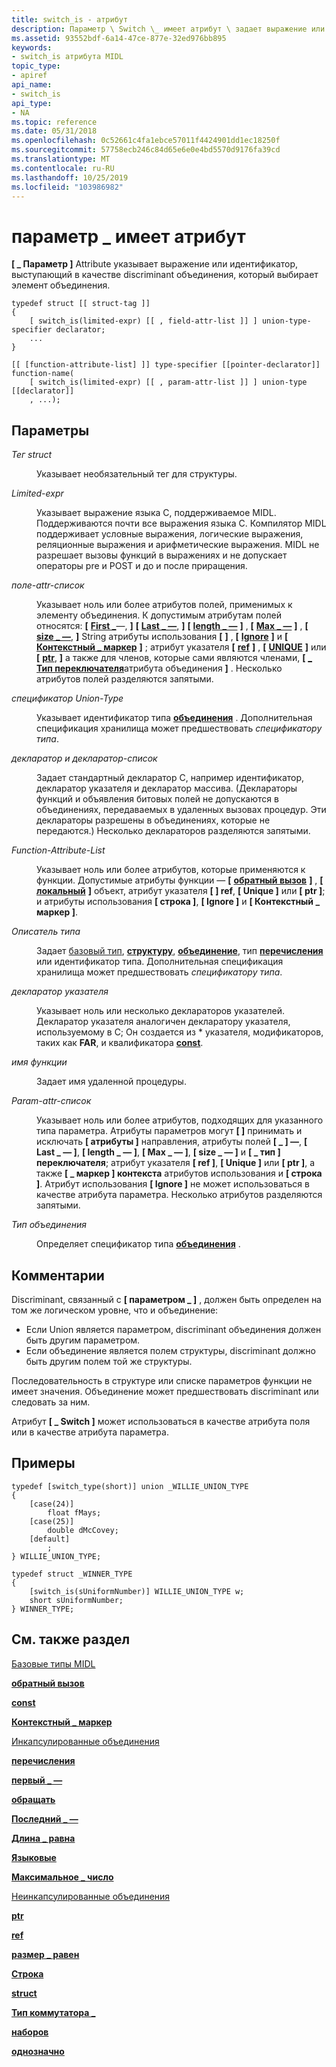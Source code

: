 ```yaml
---
title: switch_is - атрибут
description: Параметр \ Switch \_ имеет атрибут \ задает выражение или идентификатор, выступающий в качестве discriminant объединения, который выбирает элемент объединения.
ms.assetid: 93552bdf-6a14-47ce-877e-32ed976bb895
keywords:
- switch_is атрибута MIDL
topic_type:
- apiref
api_name:
- switch_is
api_type:
- NA
ms.topic: reference
ms.date: 05/31/2018
ms.openlocfilehash: 0c52661c4fa1ebce57011f4424901dd1ec18250f
ms.sourcegitcommit: 57758ecb246c84d65e6e0e4bd5570d9176fa39cd
ms.translationtype: MT
ms.contentlocale: ru-RU
ms.lasthandoff: 10/25/2019
ms.locfileid: "103986982"
---
```

# <a name="switch_is-attribute"></a>параметр \_ имеет атрибут

**\[ \_ Параметр \]** Attribute указывает выражение или идентификатор, выступающий в качестве discriminant объединения, который выбирает элемент объединения.

``` syntax
typedef struct [[ struct-tag ]] 
{
    [ switch_is(limited-expr) [[ , field-attr-list ]] ] union-type-specifier declarator;
    ...
}

[[ [function-attribute-list] ]] type-specifier [[pointer-declarator]] function-name(
    [ switch_is(limited-expr) [[ , param-attr-list ]] ] union-type [[declarator]]
    , ...);
```

## <a name="parameters"></a>Параметры

<dl> <dt>

*Тег struct* 
</dt> <dd>

Указывает необязательный тег для структуры.

</dd> <dt>

*Limited-expr* 
</dt> <dd>

Указывает выражение языка C, поддерживаемое MIDL. Поддерживаются почти все выражения языка C. Компилятор MIDL поддерживает условные выражения, логические выражения, реляционные выражения и арифметические выражения. MIDL не разрешает вызовы функций в выражениях и не допускает операторы pre и POST и до и после приращения.

</dd> <dt>

*поле-attr-список* 
</dt> <dd>

Указывает ноль или более атрибутов полей, применимых к элементу объединения. К допустимым атрибутам полей относятся: **\[** [**First \_**](first-is.md)—, **\]** **\[** [**Last \_ —**](last-is.md), **\]** **\[** [**length \_ —**](length-is.md) **\]** , **\[** [**Max \_ —**](max-is.md) **\]** , **\[** [**size \_ —**](size-is.md), **\]** String атрибуты использования **\[** [](string.md) **\]** , **\[** [**Ignore**](ignore.md) **\]** и **\[** [**Контекстный \_ маркер**](context-handle.md) **\]** ; атрибут указателя **\[** [**ref**](ref.md) **\]** , **\[** [**UNIQUE**](unique.md) **\]** или **\[** [**ptr**](ptr.md), **\]** а также для членов, которые сами являются членами, **\[** [**\_ Тип переключателя**](switch-type.md)атрибута объединения **\]** . Несколько атрибутов полей разделяются запятыми.

</dd> <dt>

*спецификатор Union-Type* 
</dt> <dd>

Указывает идентификатор типа [**объединения**](union.md) . Дополнительная спецификация хранилища может предшествовать *спецификатору типа*.

</dd> <dt>

*декларатор и декларатор-список* 
</dt> <dd>

Задает стандартный декларатор C, например идентификатор, декларатор указателя и декларатор массива. (Деклараторы функций и объявления битовых полей не допускаются в объединениях, передаваемых в удаленных вызовах процедур. Эти деклараторы разрешены в объединениях, которые не передаются.) Несколько деклараторов разделяются запятыми.

</dd> <dt>

*Function-Attribute-List* 
</dt> <dd>

Указывает ноль или более атрибутов, которые применяются к функции. Допустимые атрибуты функции — **\[** [**обратный вызов**](callback.md) **\]** , **\[** [**локальный**](local.md) **\]** объект, атрибут указателя **\[ \] ref**, **\[ Unique \]** или **\[ ptr \]**; и атрибуты использования **\[ строка \]**, **\[ Ignore \]** и **\[ Контекстный \_ маркер \]**.

</dd> <dt>

*Описатель типа* 
</dt> <dd>

Задает [базовый тип](midl-base-types.md), [**структуру**](struct.md), [**объединение**](union.md), тип [**перечисления**](enum.md) или идентификатор типа. Дополнительная спецификация хранилища может предшествовать *спецификатору типа*.

</dd> <dt>

*декларатор указателя* 
</dt> <dd>

Указывает ноль или несколько деклараторов указателей. Декларатор указателя аналогичен декларатору указателя, используемому в C; Он создается из \* указателя, модификаторов, таких как **FAR**, и квалификатора [**const**](const.md).

</dd> <dt>

*имя функции* 
</dt> <dd>

Задает имя удаленной процедуры.

</dd> <dt>

*Param-attr-список* 
</dt> <dd>

Указывает ноль или более атрибутов, подходящих для указанного типа параметра. Атрибуты параметров могут **\[ \]** принимать и исключать **\[ атрибуты \]** направления, атрибуты полей **\[ \_ \] —**, **\[ Last \_ — \]**, **\[ length \_ — \]**, **\[ Max \_ — \]**, **\[ size \_ — \]** и **\[ \_ тип \] переключателя**; атрибут указателя **\[ ref \]**, **\[ Unique \]** или **\[ ptr \]**, а также **\[ \_ маркер \] контекста** атрибутов использования и **\[ строка \]**. Атрибут использования **\[ Ignore \]** не может использоваться в качестве атрибута параметра. Несколько атрибутов разделяются запятыми.

</dd> <dt>

*Тип объединения* 
</dt> <dd>

Определяет спецификатор типа [**объединения**](union.md) .

</dd> </dl>

## <a name="remarks"></a>Комментарии

Discriminant, связанный с **\[ параметром \_ \]** , должен быть определен на том же логическом уровне, что и объединение:

-   Если Union является параметром, discriminant объединения должен быть другим параметром.
-   Если объединение является полем структуры, discriminant должно быть другим полем той же структуры.

Последовательность в структуре или списке параметров функции не имеет значения. Объединение может предшествовать discriminant или следовать за ним.

Атрибут **\[ \_ Switch \]** может использоваться в качестве атрибута поля или в качестве атрибута параметра.

## <a name="examples"></a>Примеры

``` syntax
typedef [switch_type(short)] union _WILLIE_UNION_TYPE 
{ 
    [case(24)] 
        float fMays; 
    [case(25)] 
        double dMcCovey; 
    [default] 
        ; 
} WILLIE_UNION_TYPE; 
 
typedef struct _WINNER_TYPE 
{ 
    [switch_is(sUniformNumber)] WILLIE_UNION_TYPE w; 
    short sUniformNumber; 
} WINNER_TYPE;
```

## <a name="see-also"></a>См. также раздел

<dl> <dt>

[Базовые типы MIDL](midl-base-types.md)
</dt> <dt>

[**обратный вызов**](callback.md)
</dt> <dt>

[**const**](const.md)
</dt> <dt>

[**Контекстный \_ маркер**](context-handle.md)
</dt> <dt>

[Инкапсулированные объединения](encapsulated-unions.md)
</dt> <dt>

[**перечисления**](enum.md)
</dt> <dt>

[**первый \_ —**](first-is.md)
</dt> <dt>

[**обращать**](ignore.md)
</dt> <dt>

[**Последний \_ —**](last-is.md)
</dt> <dt>

[**Длина \_ равна**](length-is.md)
</dt> <dt>

[**Языковые**](local.md)
</dt> <dt>

[**Максимальное \_ число**](max-is.md)
</dt> <dt>

[Неинкапсулированные объединения](nonencapsulated-unions.md)
</dt> <dt>

[**ptr**](ptr.md)
</dt> <dt>

[**ref**](ref.md)
</dt> <dt>

[**размер \_ равен**](size-is.md)
</dt> <dt>

[**Строка**](string.md)
</dt> <dt>

[**struct**](struct.md)
</dt> <dt>

[**Тип коммутатора \_**](switch-type.md)
</dt> <dt>

[**наборов**](union.md)
</dt> <dt>

[**однозначно**](unique.md)
</dt> </dl>

 

 




